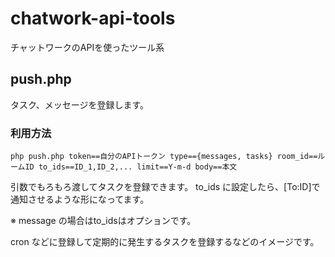 chatwork-api-tools
==================

チャットワークのAPIを使ったツール系

## push.php

タスク、メッセージを登録します。

### 利用方法

```php push.php token==自分のAPIトークン type=={messages, tasks} room_id==ルームID to_ids==ID_1,ID_2,... limit==Y-m-d body==本文```

引数でもろもろ渡してタスクを登録できます。
to_ids に設定したら、[To:ID]で通知させるような形になってます。

※ message の場合はto_idsはオプションです。

cron などに登録して定期的に発生するタスクを登録するなどのイメージです。

